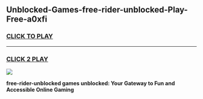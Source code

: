 
## Unblocked-Games-free-rider-unblocked-Play-Free-a0xfi
<h3>
<a href="https://premium76.site?title=free-rider-unblocked&ref=20M">CLICK TO PLAY</a></h3>
<hr>

<h3>
<a href="https://premium76.site?title=free-rider-unblocked&ref=20M">CLICK 2 PLAY</a>
  
</h3>

<a href="https://premium76.site?title=free-rider-unblocked&ref=19M"><img src="https://clearcache.store/games.png"></a>


**free-rider-unblocked games unblocked: Your Gateway to Fun and Accessible Online Gaming**
